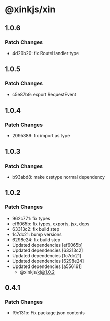 # @xinkjs/xin

## 1.0.6

### Patch Changes

- 4d29b20: fix RouteHandler type

## 1.0.5

### Patch Changes

- c5e87b9: export RequestEvent

## 1.0.4

### Patch Changes

- 2095389: fix import as type

## 1.0.3

### Patch Changes

- b93abd8: make csstype normal dependency

## 1.0.2

### Patch Changes

- 962c771: fix types
- ef6065b: fix types, exports, jsx, deps
- 63313c2: fix build step
- 1c7dc21: bump versions
- 6298e24: fix build step
- Updated dependencies [ef6065b]
- Updated dependencies [63313c2]
- Updated dependencies [1c7dc21]
- Updated dependencies [6298e24]
- Updated dependencies [a556161]
  - @xinkjs/xi@1.0.2

## 0.4.1

### Patch Changes

- f9e131b: Fix package.json contents
